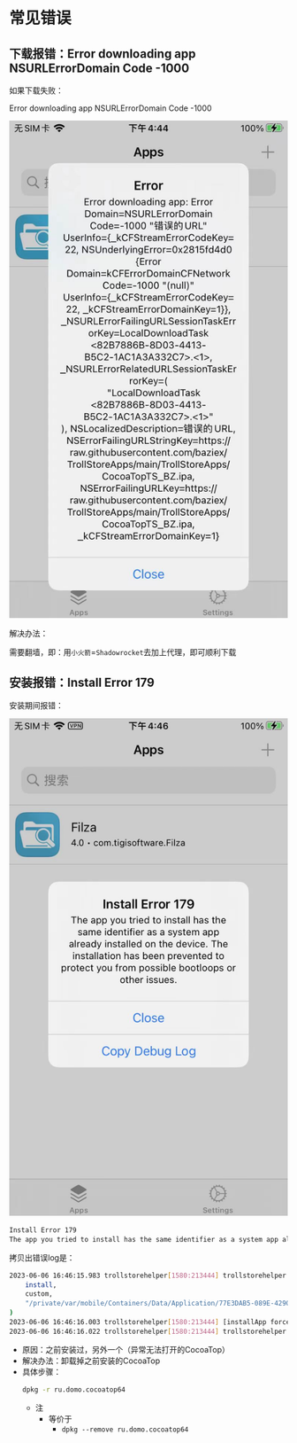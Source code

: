 # 常见错误

## 下载报错：Error downloading app NSURLErrorDomain Code -1000

如果下载失败：

Error downloading app NSURLErrorDomain Code -1000

![trollstore_download_error_1000](../../../assets/img/trollstore_download_error_1000.png)

解决办法：

需要翻墙，即：用`小火箭`=`Shadowrocket`去加上代理，即可顺利下载

## 安装报错：Install Error 179

安装期间报错：

![trollstore_install_error_179](../../../assets/img/trollstore_install_error_179.png)

```bash
Install Error 179
The app you tried to install has the same identifier as a system app already installed on the device. The installation has been prevented toprotect you from possible bootloops or other issues.
```

拷贝出错误log是：

```bash
2023-06-06 16:46:15.983 trollstorehelper[1580:213444] trollstorehelper invoked with arguments: (
    install,
    custom,
    "/private/var/mobile/Containers/Data/Application/77E3DAB5-089E-4290-A188-DFD31986F1DC/tmp/tmp.ipa"
)
2023-06-06 16:46:16.003 trollstorehelper[1580:213444] [installApp force = 0]
2023-06-06 16:46:16.022 trollstorehelper[1580:213444] trollstorehelper returning 179
```

* 原因：之前安装过，另外一个（异常无法打开的CocoaTop）
* 解决办法：卸载掉之前安装的CocoaTop
* 具体步骤：
  ```bash
  dpkg -r ru.domo.cocoatop64
  ```
  * 注
    * 等价于
      * `dpkg --remove ru.domo.cocoatop64`
